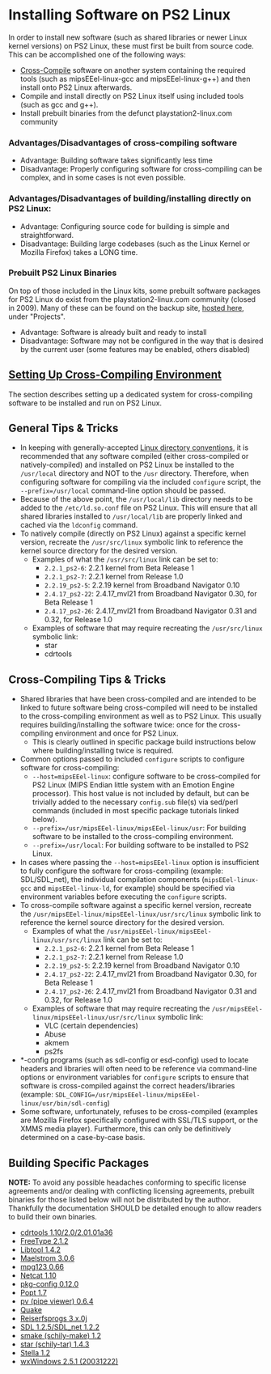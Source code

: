 # Installing Software on PS2 Linux

In order to install new software (such as shared libraries or newer Linux kernel versions) on PS2 Linux, these must first be built from source code. This can be accomplished one of the following ways:  
* [Cross-Compile](https://en.wikipedia.org/wiki/Cross_compiler) software on another system containing the required tools (such as mipsEEel-linux-gcc and mipsEEel-linux-g++) and then install onto PS2 Linux afterwards.
* Compile and install directly on PS2 Linux itself using included tools (such as gcc and g++).
* Install prebuilt binaries from the defunct playstation2-linux.com community

### Advantages/Disadvantages of cross-compiling software

* Advantage: Building software takes significantly less time
* Disadvantage: Properly configuring software for cross-compiling can be complex, and in some cases is not even possible.

### Advantages/Disadvantages of building/installing directly on PS2 Linux:

* Advantage: Configuring source code for building is simple and straightforward.
* Disadvantage: Building large codebases (such as the Linux Kernel or Mozilla Firefox) takes a LONG time.

### Prebuilt PS2 Linux Binaries

On top of those included in the Linux kits, some prebuilt software packages for PS2 Linux do exist from the playstation2-linux.com community (closed in 2009). Many of these can be found on the backup site, [hosted here](http://ps2linux.no-ip.info/playstation2-linux.com/), under "Projects".
* Advantage: Software is already built and ready to install
* Disadvantage: Software may not be configured in the way that is desired by the current user (some features may be enabled, others disabled)

## [Setting Up Cross-Compiling Environment](Toolchain)

The section describes setting up a dedicated system for cross-compiling software to be installed and run on PS2 Linux.

## General Tips & Tricks

* In keeping with generally-accepted [Linux directory conventions](https://www.linuxfromscratch.org/blfs/view/stable/introduction/position.html), it is recommended that any software compiled (either cross-compiled or natively-compiled) and installed on PS2 Linux be installed to the ```/usr/local``` directory and NOT to the ```/usr``` directory. Therefore, when configuring software for compiling via the included ```configure``` script, the ```--prefix=/usr/local``` command-line option should be passed.
* Because of the above point, the ```/usr/local/lib``` directory needs to be added to the ```/etc/ld.so.conf``` file on PS2 Linux. This will ensure that all shared libraries installed to ```/usr/local/lib``` are properly linked and cached via the ```ldconfig``` command.
* To natively compile (directly on PS2 Linux) against a specific kernel version, recreate the ```/usr/src/linux``` symbolic link to reference the kernel source directory for the desired version.
  * Examples of what the ```/usr/src/linux``` link can be set to:
    * ```2.2.1_ps2-6```: 2.2.1 kernel from Beta Release 1
    * ```2.2.1_ps2-7```: 2.2.1 kernel from Release 1.0
    * ```2.2.19_ps2-5```: 2.2.19 kernel from Broadband Navigator 0.10
    * ```2.4.17_ps2-22```: 2.4.17_mvl21 from Broadband Navigator 0.30, for Beta Release 1
    * ```2.4.17_ps2-26```: 2.4.17_mvl21 from Broadband Navigator 0.31 and 0.32, for Release 1.0
  * Examples of software that may require recreating the ```/usr/src/linux``` symbolic link:
    * star
    * cdrtools

## Cross-Compiling Tips & Tricks

* Shared libraries that have been cross-compiled and are intended to be linked to future software being cross-compiled will need to be installed to the cross-compiling environment as well as to PS2 Linux. This usually requires building/installing the software twice: once for the cross-compiling environment and once for PS2 Linux.
  * This is clearly outlined in specific package build instructions below where building/installing twice is required.
* Common options passed to included ```configure``` scripts to configure software for cross-compiling:
  * ```--host=mipsEEel-linux```: configure software to be cross-compiled for PS2 Linux (MIPS Endian little system with an Emotion Engine processor). This host value is not included by default, but can be trivially added to the necessary ```config.sub``` file(s) via sed/perl commands (included in most specific package tutorials linked below).
  * ```--prefix=/usr/mipsEEel-linux/mipsEEel-linux/usr```: For building software to be installed to the cross-compiling environment.
  * ```--prefix=/usr/local```: For building software to be installed to PS2 Linux.
* In cases where passing the ```--host=mipsEEel-linux``` option is insufficient to fully configure the software for cross-compiling (example: SDL/SDL_net), the individual compilation components (```mipsEEel-linux-gcc``` and ```mipsEEel-linux-ld```, for example) should be specified via environment variables before executing the ```configure``` scripts.
* To cross-compile software against a specific kernel version, recreate the ```/usr/mipsEEel-linux/mipsEEel-linux/usr/src/linux``` symbolic link to reference the kernel source directory for the desired version.
  * Examples of what the ```/usr/mipsEEel-linux/mipsEEel-linux/usr/src/linux``` link can be set to:
    * ```2.2.1_ps2-6```: 2.2.1 kernel from Beta Release 1
    * ```2.2.1_ps2-7```: 2.2.1 kernel from Release 1.0
    * ```2.2.19_ps2-5```: 2.2.19 kernel from Broadband Navigator 0.10
    * ```2.4.17_ps2-22```: 2.4.17_mvl21 from Broadband Navigator 0.30, for Beta Release 1
    * ```2.4.17_ps2-26```: 2.4.17_mvl21 from Broadband Navigator 0.31 and 0.32, for Release 1.0
  * Examples of software that may require recreating the ```/usr/mipsEEel-linux/mipsEEel-linux/usr/src/linux``` symbolic link:
    * VLC (certain dependencies)
    * Abuse
    * akmem
    * ps2fs
* *-config programs (such as sdl-config or esd-config) used to locate headers and libraries will often need to be reference via command-line options or environment variables for ```configure``` scripts to ensure that software is cross-compiled against the correct headers/libraries (example: ```SDL_CONFIG=/usr/mipsEEel-linux/mipsEEel-linux/usr/bin/sdl-config```)
* Some software, unfortunately, refuses to be cross-compiled (examples are Mozilla Firefox specifically configured with SSL/TLS support, or the XMMS media player). Furthermore, this can only be definitively determined on a case-by-case basis.

## Building Specific Packages

**NOTE:** To avoid any possible headaches conforming to specific license agreements and/or dealing with conflicting licensing agreements, prebuilt binaries for those listed below will not be distributed by the author. Thankfully the documentation SHOULD be detailed enough to allow readers to build their own binaries.

* [cdrtools 1.10/2.0/2.01.01a36](Packages/cdrtools)
* [FreeType 2.1.2](Packages/FreeType)
* [Libtool 1.4.2](Packages/Libtool)
* [Maelstrom 3.0.6](Packages/Maelstrom)
* [mpg123 0.66](Packages/mpg123)
* [Netcat 1.10](Packages/Netcat)
* [pkg-config 0.12.0](Packages/pkg-config)
* [Popt 1.7](Packages/Popt)
* [pv (pipe viewer) 0.6.4](Packages/pv)
* [Quake](Packages/Quake)
* [Reiserfsprogs 3.x.0j](Packages/Reiserfsprogs)
* [SDL 1.2.5/SDL_net 1.2.2](Packages/SDL)
* [smake (schily-make) 1.2](Packages/smake)
* [star (schily-tar) 1.4.3](Packages/star)
* [Stella 1.2](Packages/Stella)
* [wxWindows 2.5.1 (20031222)](Packages/wxWindows)





